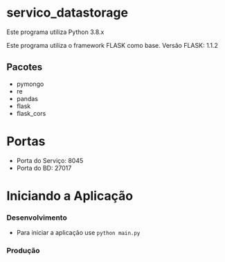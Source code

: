 # servico_datastorage

Este programa utiliza Python 3.8.x

Este programa utiliza o framework FLASK como base.
Versão FLASK: 1.1.2

## Pacotes
+ pymongo
+ re
+ pandas
+ flask
+ flask_cors

# Portas
+ Porta do Serviço: 8045
+ Porta do BD: 27017

# Iniciando a Aplicação

### Desenvolvimento
+ Para iniciar a aplicação use `python main.py`

### Produção
